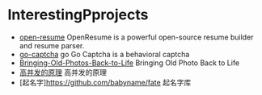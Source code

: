 # InterestingPprojects
- [open-resume](https://github.com/xitanggg/open-resume) OpenResume is a powerful open-source resume builder and resume parser.
- [go-captcha](https://github.com/wenlng/go-captcha) go Go Captcha is a behavioral captcha
- [Bringing-Old-Photos-Back-to-Life](https://github.com/microsoft/Bringing-Old-Photos-Back-to-Life) Bringing Old Photo Back to Life
- [高并发的原理](https://github.com/johnlui/PPHC) 高并发的原理
- [起名字]https://github.com/babyname/fate 起名字库
